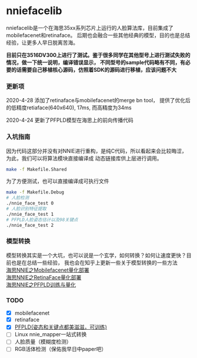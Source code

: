 # nniefacelib

nniefacelib是一个在海思35xx系列芯片上运行的人脸算法库，目前集成了mobilefacenet和retinaface。
后期也会融合一些其他经典的模型，目的也是总结经验，让更多人早日脱离苦海。

**目前只在3516DV300上进行了测试。鉴于很多同学在其他型号上进行测试失败的情况，做一下统一说明，编译错误显示，
不同型号的sample代码略有不同，有必要的话需要自己移植核心源码，仿照着SDK的源码进行移植，应该问题不大**

### 更新项  
2020-4-28  添加了retinaface与mobilefacenet的merge bn tool，
提供了优化后的低精度retiaface(640x640), 17ms, 而高精度为34ms
  
2020-4-24  更新了PFPLD模型在海思上的前向传播代码  
### 入坑指南
因为代码这部分并没有对NNIE进行重构，是纯C代码，所以看起来会比较晦涩，为此，我们可以将算法模块直接编译成
动态链接库供上层进行调用。

```bash
make -f Makefile.Shared
```

为了方便测试，也可以直接编译成可执行文件
```bash
make -f Makefile.Debug
# 人脸检测
./nnie_face_test 0
# 人脸识别特征提取
./nnie_face_test 1
# PFPLD人脸姿态估计以及98关键点
./nnie_face_test 2
```

### 模型转换
模型转换其实是一个大坑，也可以说是一个玄学，如何转换？如何让速度更快？目前也是在总结一些经验，
我也会在知乎上更新一些关于模型转换的一些方法  
[海思NNIE之Mobilefacenet量化部署](https://zhuanlan.zhihu.com/p/107548509)  
[海思NNIE之RetinaFace量化部署](https://zhuanlan.zhihu.com/p/111399987)  
[海思NNIE之PFPLD训练与量化](https://zhuanlan.zhihu.com/p/120376337)
### TODO
- [x] mobilefacenet
- [x] retinaface
- [x] [PFPLD(姿态和关键点都美滋滋，可训练)](https://github.com/hanson-young/nniefacelib/blob/master/PFPLD/README.md)
- [ ] Linux nnie_mapper一站式转换
- [ ] 人脸质量（模糊度检测）
- [ ] RGB活体检测（保佑我早日中paper吧）

